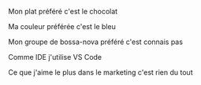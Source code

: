 Mon plat préféré c'est le chocolat

Ma couleur préférée c'est le bleu

Mon groupe de bossa-nova préféré c'est connais pas

Comme IDE j'utilise VS Code

Ce que j'aime le plus dans le marketing c'est rien du tout